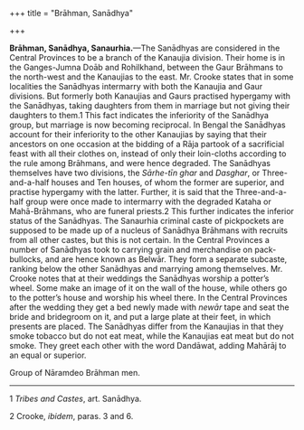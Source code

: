 +++
title = "Brāhman, Sanādhya"

+++

**Brāhman, Sanādhya, Sanaurhia.**—The Sanādhyas are considered in the Central Provinces to be a branch of the Kanaujia division. Their home is in the Ganges-Jumna Doāb and Rohilkhand, between the Gaur Brāhmans to the north-west and the Kanaujias to the east. Mr. Crooke states that in some localities the Sanādhyas intermarry with both the Kanaujia and Gaur divisions. But formerly both Kanaujias and Gaurs practised hypergamy with the Sanādhyas, taking daughters from them in marriage but not giving their daughters to them.1 This fact indicates the inferiority of the Sanādhya group, but marriage is now becoming reciprocal. In Bengal the Sanādhyas account for their inferiority to the other Kanaujias by saying that their ancestors on one occasion at the bidding of a Rāja partook of a sacrificial feast with all their clothes on, instead of only their loin-cloths according to the rule among Brāhmans, and were hence degraded. The Sanādhyas themselves have two divisions, the *Sārhe-tīn ghar* and *Dasghar*, or Three-and-a-half houses and Ten houses, of whom the former are superior, and practise hypergamy with the latter. Further, it is said that the Three-and-a-half group were once made to intermarry with the degraded Kataha or Mahā-Brāhmans, who are funeral priests.2 This further indicates the inferior status of the Sanādhyas. The Sanaurhia criminal caste of pickpockets are supposed to be made up of a nucleus of Sanādhya Brāhmans with recruits from all other castes, but this is not certain. In the Central Provinces a number of Sanādhyas took to carrying grain and merchandise on pack-bullocks, and are hence known as Belwār. They form a separate subcaste, ranking below the other Sanādhyas and marrying among themselves. Mr. Crooke notes that at their weddings the Sanādhyas worship a potter’s wheel. Some make an image of it on the wall of the house, while others go to the potter’s house and worship his wheel there. In the Central Provinces after the wedding they get a bed newly made with *newār* tape and seat the bride and bridegroom on it, and put a large plate at their feet, in which presents are placed. The Sanādhyas differ from the Kanaujias in that they smoke tobacco but do not eat meat, while the Kanaujias eat meat but do not smoke. They greet each other with the word Dandāwat, adding Mahārāj to an equal or superior. 

Group of Nāramdeo Brāhman men.

___________________

1 *Tribes and Castes*, art. Sanādhya. 

2 Crooke, *ibidem*, paras. 3 and 6. 

